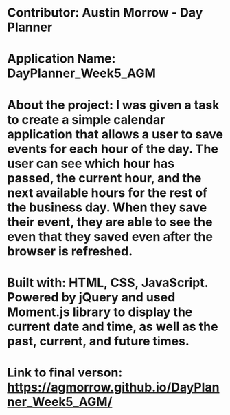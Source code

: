 # Contributor: Austin Morrow - Day Planner
# Application Name: DayPlanner_Week5_AGM
# About the project: I was given a task to create a simple calendar application that allows a user to save events for each hour of the day. The user can see which hour has passed, the current hour, and the next available hours for the rest of the business day. When they save their event, they are able to see the even that they saved even after the browser is refreshed.
# Built with: HTML, CSS, JavaScript. Powered by jQuery and used Moment.js library to display the current date and time, as well as the past, current, and future times.
# Link to final verson:  https://agmorrow.github.io/DayPlanner_Week5_AGM/
